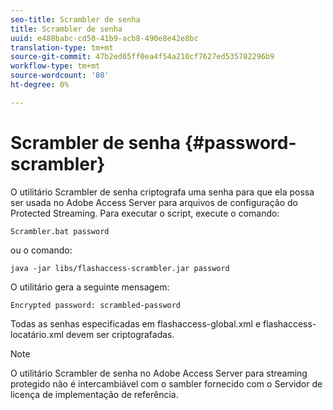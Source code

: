 ```yaml
---
seo-title: Scrambler de senha
title: Scrambler de senha
uuid: e488babc-cd50-41b9-acb8-490e8e42e8bc
translation-type: tm+mt
source-git-commit: 47b2ed65ff0ea4f54a210cf7627ed535782296b9
workflow-type: tm+mt
source-wordcount: '80'
ht-degree: 0%

---
```



# Scrambler de senha {#password-scrambler}

O utilitário Scrambler de senha criptografa uma senha para que ela possa ser usada no Adobe Access Server para arquivos de configuração do Protected Streaming. Para executar o script, execute o comando:

```
Scrambler.bat password 
```

ou o comando:

```
java -jar libs/flashaccess-scrambler.jar password  
```

O utilitário gera a seguinte mensagem:

```
Encrypted password: scrambled-password 
```

Todas as senhas especificadas em flashaccess-global.xml e flashaccess-locatário.xml devem ser criptografadas.

>[!NOTE]
>
>O utilitário Scrambler de senha no Adobe Access Server para streaming protegido não é intercambiável com o sambler fornecido com o Servidor de licença de implementação de referência.

